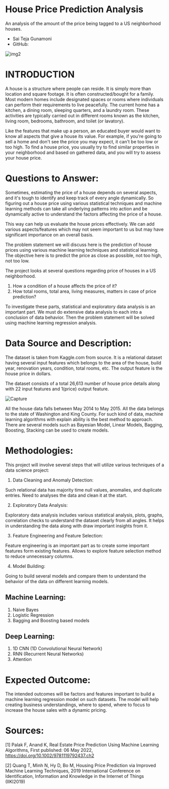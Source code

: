 # House Price Prediction Analysis
An analysis of the amount of the price being tagged to a US neighborhood houses.
- Sai Teja Gunamoni
- GitHub:

![img2](https://user-images.githubusercontent.com/95714100/192624635-81695870-cb23-4485-8d29-e9108dd0d05f.jpg)

# INTRODUCTION
A house is a structure where people can reside. It is simply more than location and square footage. It is often constructed/bought for a family. Most modern homes include designated spaces or rooms where individuals can perform their requirements to live peacefully. The current home has a kitchen, a dining room, sleeping quarters, and a laundry room. These activities are typically carried out in different rooms known as the kitchen, living room, bedrooms, bathroom, and toilet (or lavatory).

Like the features that make up a person, an educated buyer would want to know all aspects that give a house its value. For example, if you're going to sell a home and don't see the price you may expect, it can't be too low or too high. To find a house price, you usually try to find similar properties in your neighborhood and based on gathered data, and you will try to assess your house price.

# Questions to Answer:

Sometimes, estimating the price of a house depends on several aspects, and it's tough to identify and keep track of every angle dynamically. So figuring out a house price using various statistical techniques and machine learning methods can take all underlying patterns into action and be dynamically active to understand the factors affecting the price of a house.

This way can help us evaluate the house prices effectively. We can add various aspects/features which may not seem important to us but may have significant importance on an overall basis.

The problem statement we will discuss here is the prediction of house prices using various machine learning techniques and statistical learning. The objective here is to predict the price as close as possible, not too high, not too low.

The project looks at several questions regarding price of houses in a US neighborhood.

1.	How a condition of a house affects the price of it?
2.	How total rooms, total area, living measures, matters in case of price prediction?

To investigate these parts, statistical and exploratory data analysis is an important part. We must do extensive data analysis to each into a conclusion of data behavior. Then the problem statement will be solved using machine learning regression analysis.

# Data Source and Description:

The dataset is taken from Kaggle.com from source. It is a relational dataset having several input features which belongs to the area of the house, build year, renovation years, condition, total rooms, etc. The output feature is the house price in dollars.

The dataset consists of a total 26,613 number of house price details along with 22 input features and 1(price) output feature.

![Capture](https://user-images.githubusercontent.com/95714100/192626432-13e1d487-d9b9-42de-af24-f458d34429ef.JPG)

All the house data falls between May 2014 to May 2015. All the data belongs to the state of Washington and King County. For such kind of data, machine learning algorithms with explain ability is the best method to approach. There are several models such as Bayesian Model, Linear Models, Bagging, Boosting, Stacking can be used to create models.

# Methodologies:
This project will involve several steps that will utilize various techniques of a data science project:
1.	Data Cleaning and Anomaly Detection:

Such relational data has majority time null values, anomalies, and duplicate entries. Need to analyses the data and clean it at the start.

2.	Exploratory Data Analysis:

Exploratory data analysis includes various statistical analysis, plots, graphs, correlation checks to understand the dataset clearly from all angles. It helps in understanding the data along with draw important insights from it.

3.	Feature Engineering and Feature Selection:

Feature engineering is an important part as to create some important features form existing features. Allows to explore feature selection method to reduce unnecessary columns.

4.	Model Building:

Going to build several models and compare them to understand the behavior of the data on different learning models.

## Machine Learning:
1.	Naive Bayes
2.	Logistic Regression
3.	Bagging and Boosting based models

## Deep Learning:
1.	1D CNN (1D Convolutional Neural Network)
2.	RNN (Recurrent Neural Networks)
3.	Attention 

# Expected Outcome:
The intended outcomes will be factors and features important to build a machine learning regression model on such datasets. The model will help creating business understandings, where to spend, where to focus to increase the house sales with a dynamic pricing.

# Sources:
[1] Palak F, Anand K, Real Estate Price Prediction Using Machine Learning Algorithms, First published: 06 May 2022, https://doi.org/10.1002/9781119792437.ch2

[2] Quang T, Minh N, Hy D, Bo M, Housing Price Prediction via Improved Machine Learning Techniques, 2019 International Conference on Identification, Information and Knowledge in the Internet of Things (IIKI2019)
